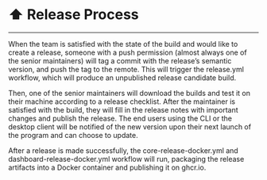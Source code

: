 # ⬆️ Release Process
---

When the team is satisfied with the state of the build and would like to create a release, someone with a push permission (almost always one of the senior maintainers) will tag a commit with the release’s semantic version, and push the tag to the remote. This will trigger the release.yml workflow, which will produce an unpublished release candidate build. 

Then, one of the senior maintainers will download the builds and test it on their machine according to a release checklist. After the maintainer is satisfied with the build, they will fill in the release notes with important changes and publish the release. The end users using the CLI or the desktop client will be notified of the new version upon their next launch of the program and can choose to update.   

After a release is made successfully, the core-release-docker.yml and dashboard-release-docker.yml workflow will run, packaging the release artifacts into a Docker container and publishing it on ghcr.io.